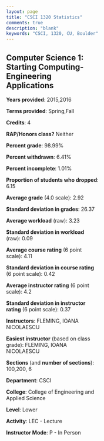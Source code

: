 ```yaml
---
layout: page
title: "CSCI 1320 Statistics"
comments: true
description: "blank"
keywords: "CSCI, 1320, CU, Boulder"
--- 
```

<head>
<script src="https://ajax.googleapis.com/ajax/libs/jquery/2.1.3/jquery.min.js"></script>
<script src="https://dl.dropboxusercontent.com/s/pc42nxpaw1ea4o9/highcharts.js?dl=0"></script>
<!-- <script src="../assets/js/highcharts.js"></script> -->
<style type="text/css">@font-face {
	font-family: "Bebas Neue";
	src: url(https://www.filehosting.org/file/details/544349/BebasNeue%20Regular.otf) format("opentype");
	}
	h1.Bebas { 
		font-family: "Bebas Neue", Verdana, Tahoma;
	}
</style>
</head>
<body>
	<div id="container" style="float: right; width: 45%; height: 88%; margin-left: 2.5%; margin-right: 2.5%;"></div>
	<script language="JavaScript">
		$(document).ready(function() {
		var chart = {type: 'column'};
		var title = {text: 'Grade Distribution'};
		var xAxis = {categories: ['A','B','C','D','F'],crosshair: true};
		var yAxis = {min: 0,title: {text: 'Percentage'}};
		var tooltip = {headerFormat: '<center><b><span style="font-size:20px">{point.key}</span></b></center>',
		               pointFormat: '<td style="padding:0"><b>{point.y:.1f}%</b></td>',
		               footerFormat: '</table>',shared: true,useHTML: true};
		var plotOptions = {column: {pointPadding: 0.0,borderWidth: 0}};  
		var credits = {enabled: false};var series= [{name: 'Percent',data: [36.88,34.19,18.49,7.95,2.48,]}];
		var json = {};
		json.chart = chart;
		json.title = title;
		json.tooltip = tooltip;
		json.xAxis = xAxis;
		json.yAxis = yAxis;  
		json.series = series;
		json.plotOptions = plotOptions;  
		json.credits = credits;
		$('#container').highcharts(json);
	});
	</script>
</body>
			   
## Computer Science 1: Starting Computing-Engineering Applications

**Years provided**: 2015,2016

**Terms provided**: Spring,Fall

**Credits**: 4

**RAP/Honors class?** Neither

**Percent grade**: 98.99%

**Percent withdrawn**: 6.41%

**Percent incomplete**: 1.01%

**Proportion of students who dropped**: 6.15

**Average grade** (4.0 scale): 2.92

**Standard deviation in grades**: 26.37

**Average workload** (raw): 3.23

**Standard deviation in workload** (raw): 0.09

**Average course rating** (6 point scale): 4.11

**Standard deviation in course rating** (6 point scale): 0.42

**Average instructor rating** (6 point scale): 4.2

**Standard deviation in instructor rating** (6 point scale): 0.37

**Instructors**: FLEMING, IOANA NICOLAESCU

**Easiest instructor** (based on class grade): FLEMING, IOANA NICOLAESCU

**Sections** (and **number of sections**): 100,200, 6

**Department**: CSCI

**College**: College of Engineering and Applied Science

**Level**: Lower

**Activity**: LEC - Lecture

**Instructor Mode**: P  - In Person